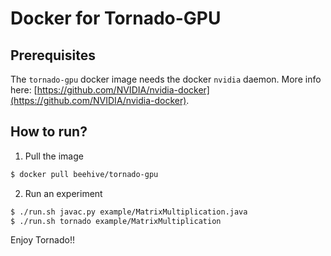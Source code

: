 # Docker for Tornado-GPU


## Prerequisites

The `tornado-gpu` docker image needs the docker `nvidia` daemon. 
More info here: [https://github.com/NVIDIA/nvidia-docker](https://github.com/NVIDIA/nvidia-docker).

## How to run?

1) Pull the image

```bash
$ docker pull beehive/tornado-gpu 
```

2) Run an experiment

```bash
$ ./run.sh javac.py example/MatrixMultiplication.java
$ ./run.sh tornado example/MatrixMultiplication 
```

Enjoy Tornado!! 

